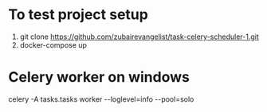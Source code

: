 # To test project setup
1) git clone https://github.com/zubairevangelist/task-celery-scheduler-1.git
2) docker-compose up


# Celery worker on windows
celery -A tasks.tasks worker --loglevel=info --pool=solo

